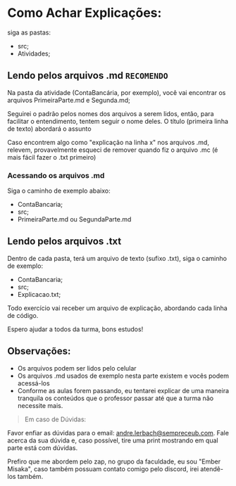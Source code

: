 # Como Achar Explicações:

siga as pastas:
- src;
- Atividades;

## Lendo pelos arquivos .md ```RECOMENDO```
Na pasta da atividade (ContaBancária, por exemplo), você vai encontrar os arquivos PrimeiraParte.md e Segunda.md;

Seguirei o padrão pelos nomes dos arquivos a serem lidos, então, para facilitar o entendimento, tentem seguir o nome deles. O título (primeira linha de texto) abordará o assunto

Caso encontrem algo como "explicação na linha x" nos arquivos .md, relevem, provavelmente esqueci de remover quando fiz o arquivo .mc (é mais fácil fazer o .txt primeiro)

### Acessando os arquivos .md
Siga o caminho de exemplo abaixo:

- ContaBancaria;
- src;
- PrimeiraParte.md ou SegundaParte.md

## Lendo pelos arquivos .txt
Dentro de cada pasta, terá um arquivo de texto (sufixo .txt), siga o caminho de exemplo:
- ContaBancaria;
- src;
- Explicacao.txt;

Todo exercício vai receber um arquivo de explicação, abordando cada linha de código.

Espero ajudar a todos da turma, bons estudos!

## Observações:

- Os arquivos podem ser lidos pelo celular
- Os arquivos .md usados de exemplo nesta parte existem e vocês podem acessá-los
- Conforme as aulas forem passando, eu tentarei explicar de uma maneira tranquila os conteúdos que o professor passar até que a turma não necessite mais.

> Em caso de Dúvidas:

Favor enfiar as dúvidas para o email: andre.lerbach@sempreceub.com. Fale acerca da sua dúvida e, caso possível, tire uma print mostrando em qual parte está com dúvidas.

Prefiro que me abordem pelo zap, no grupo da faculdade, eu sou "Ember Misaka", caso também possuam contato comigo pelo discord, irei atendê-los também.